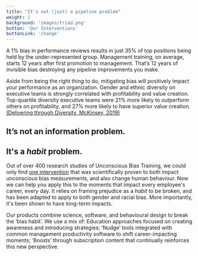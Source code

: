 ```yaml
---
title: "It's not (just) a pipeline problem"
weight: 1
background: 'images/triad.png'
button: 'Our Interventions'
buttonLink: 'change'
---
```


A 1% bias in performance reviews results in just 35% of top positions being held by the under-represented group. Management training, on average, starts 12 years after first promotion to management. That’s 12 years of invisible bias destroying any pipeline improvements you make.

Aside from being the right thing to do, mitigating bias will positively impact your performance as an organization. Gender and ethnic diversity on executive teams is strongly correlated with profitability and value creation. Top-quartile diversity executive teams were 21% more likely to outperform others on profitability, and 27% more likely to have superior value creation. [(Delivering through Diversity, McKinsey, 2019)][1]

## It’s not an information problem.
## It's a *habit* problem.

Out of over 400 research studies of Unconscious Bias Training, we could only find [one intervention][1] that was scientifically proven to both impact unconscious bias measurements, and also change human behaviour. Now we can help you apply this to the moments that impact every employee's career, every day. It relies on framing prejudice as a _habit_ to be broken, and has been adapted to apply to both gender and racial bias. More importantly, it's been shown to have long-term impacts.

Our products combine science, software, and behavioural design to break the ‘bias habit’. We use a mix of: Education approaches focused on creating awareness and introducing strategies; ‘Nudge’ tools integrated with common management productivity software to shift career-impacting moments; ‘Boosts’ through subscription content that continually reinforces this new perspective. 

[1]: https://www.ifsskillnet.ie/wp-content/uploads/2019/01/Delivering-Through-Diversity.pdf
[2]: Foo